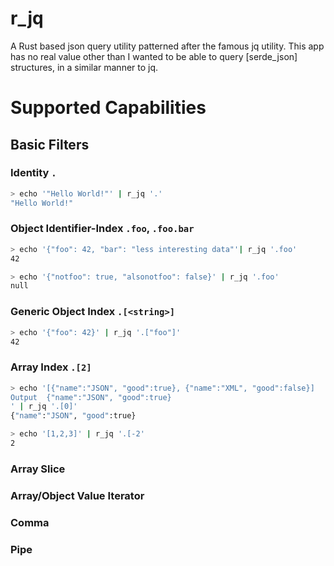 # r_jq
A Rust based json query utility patterned after the famous jq utility.
This app has no real value other than I wanted to be able to query
[serde_json] structures, in a similar manner to jq.

# Supported Capabilities

## Basic Filters

### Identity `.`

````sh
> echo '"Hello World!"' | r_jq '.'
"Hello World!"

````
### Object Identifier-Index `.foo`, `.foo.bar`

````sh
> echo '{"foo": 42, "bar": "less interesting data"'| r_jq '.foo'
42
````


````sh
> echo '{"notfoo": true, "alsonotfoo": false}' | r_jq '.foo'
null
````


### Generic Object Index `.[<string>]`

````sh
> echo '{"foo": 42}' | r_jq '.["foo"]'
42
````



### Array Index `.[2]`

````sh
> echo '[{"name":"JSON", "good":true}, {"name":"XML", "good":false}]
Output	{"name":"JSON", "good":true}
' | r_jq '.[0]'
{"name":"JSON", "good":true}
````

````sh
> echo '[1,2,3]' | r_jq '.[-2'
2
````

### Array Slice
### Array/Object Value Iterator
### Comma
### Pipe
